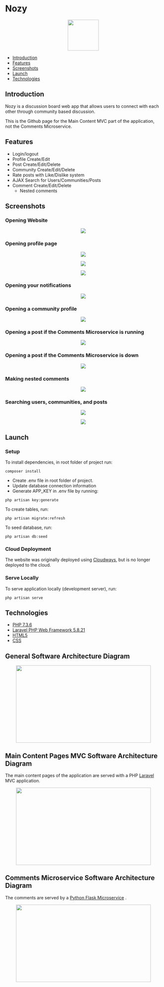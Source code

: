 # Nozy

<p align="center"><img src="./public/images/cartoon-nose-mustache.png" height="100" width="100"></p>

* [Introduction](#introduction)
* [Features](#features)
* [Screenshots](#screenshots)
* [Launch](#launch)
* [Technologies](#technologies)

<h2 id="introduction">Introduction</h2>

Nozy is a discussion board web app that allows users to connect with each other through community based discussion.

This is the Github page for the Main Content MVC part of the application, not the Comments Microservice.

<h2 id="features">Features</h2>

- Login/logout
- Profile Create/Edit
- Post Create/Edit/Delete
- Community Create/Edit/Delete
- Rate posts with Like/Dislike system
- AJAX Search for Users/Communities/Posts
- Comment Create/Edit/Delete
    - Nested comments

<h2 id="screenshots">Screenshots</h2>

### Opening Website
<p align="center"><img src="./images/screenshots/Welcome_Page.PNG"></p>

### Opening profile page
<p align="center"><img src="./images/screenshots/Profile_Page_Part_1.PNG"></p>
<p align="center"><img src="./images/screenshots/Profile_Page_Part_2.PNG"></p>
<p align="center"><img src="./images/screenshots/Profile_Page_Part_3.PNG"></p>

### Opening your notifications
<p align="center"><img src="./images//screenshots/Notifications_Pop_Up.PNG"></p>

### Opening a community profile
<p align="center"><img src="./images/screenshots/Community_Profile.PNG"></p>

### Opening a post if the Comments Microservice is running
<p align="center"><img src="./images/screenshots/Microservice_Up.PNG"></p>

### Opening a post if the Comments Microservice is down
<p align="center"><img src="./images/screenshots/Microservice_Down.PNG"></p>

### Making nested comments
<p align="center"><img src="./images/screenshots/Nested_Comments_Microservice_Running.PNG"></p>

### Searching users, communities, and posts
<p align="center"><img src="./images/screenshots/Search_Page_Part_1.PNG"></p>
<p align="center"><img src="./images/screenshots/Search_Page_Part_2.PNG"></p>

<h2 id="launch">Launch</h2>

### Setup
To install dependencies, in root folder of project run:
```
composer install
```
- Create .env file in root folder of project.
- Update database connection information
- Generate APP_KEY in .env file by running:
```
php artisan key:generate
```
To create tables, run:
```
php artisan migrate:refresh
```
To seed database, run:
```
php artisan db:seed
```

### Cloud Deployment
The website was originally deployed using [Cloudways](https://www.cloudways.com/en/), but is no longer deployed to the cloud.

### Serve Locally
To serve application locally (development server), run:
```
php artisan serve
```

<h2 id="technologies">Technologies</h2>

- [PHP 7.3.6](https://www.php.net)
- [Laravel PHP Web Framework 5.8.21](https://laravel.com)
- [HTML5](https://html.com/html5/)
- [CSS](https://developer.mozilla.org/en-US/docs/Glossary/CSS)

## General Software Architecture Diagram
<p align="center"><img src="./images/screenshots/General_Software_Architecture.PNG" height="250" width="435"></p>

## Main Content Pages MVC Software Architecture Diagram
The main content pages of the application are served with a PHP [Laravel](https://laravel.com/) MVC application.
<p align="center"><img src="./images/screenshots/Main_Content_Pages_MVC.PNG" height="250" width="435"></p>

## Comments Microservice Software Architecture Diagram
The comments are served by a [Python Flask Microservice](https://github.com/harindu95/CommentsMicroservice) .
<p align="center"><img src="./images/screenshots/Microservice_Software_Architecture.PNG" height="250" width="435"></p>

